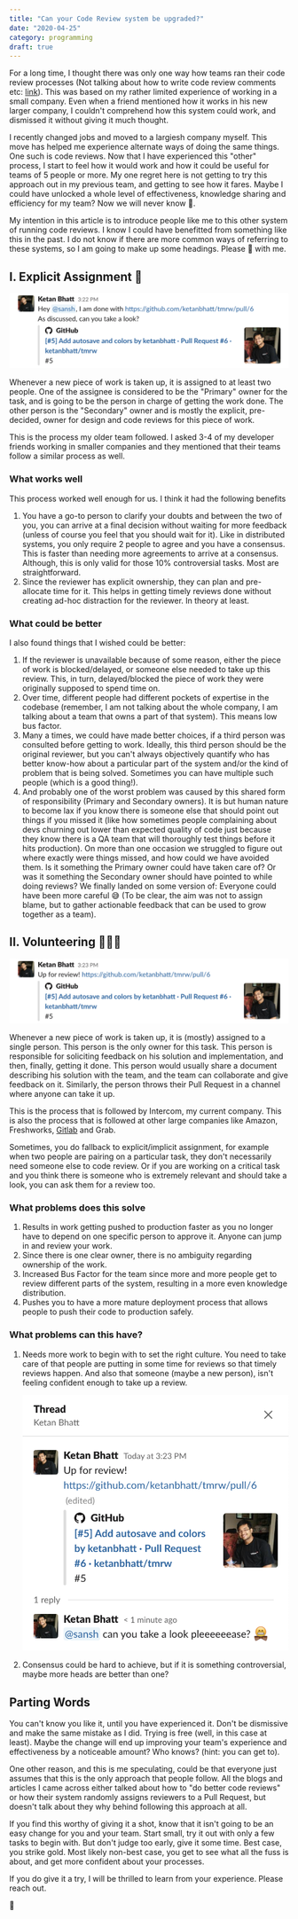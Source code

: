 ```yaml
---
title: "Can your Code Review system be upgraded?"
date: "2020-04-25"
category: programming
draft: true
---
```


For a long time, I thought there was only one way how teams ran their code review processes (Not talking about how to write code review comments etc: [link][1]). This was based on my rather limited experience of working in a small company. Even when a friend mentioned how it works in his new larger company, I couldn't comprehend how this system could work, and dismissed it without giving it much thought.

I recently changed jobs and moved to a largiesh company myself. This move has helped me experience alternate ways of doing the same things. One such is code reviews. Now that I have experienced this "other" process, I start to feel how it would work and how it could be useful for teams of 5 people or more. My one regret here is not getting to try this approach out in my previous team, and getting to see how it fares. Maybe I could have unlocked a whole level of effectiveness, knowledge sharing and efficiency for my team? Now we will never know 😬.

My intention in this article is to introduce people like me to this other system of running code reviews. I know I could have benefitted from something like this in the past. I do not know if there are more common ways of referring to these systems, so I am going to make up some headings. Please 🐻 with me.


## I. Explicit Assignment 🤝

![Explicitly assign your Pull Request](./images/explicit-assignment.png)

Whenever a new piece of work is taken up, it is assigned to at least two people. One of the assignee is considered to be the "Primary" owner for the task, and is going to be the person in charge of getting the work done. The other person is the "Secondary" owner and is mostly the explicit, pre-decided, owner for design and code reviews for this piece of work.

This is the process my older team followed. I asked 3-4 of my developer friends working in smaller companies and they mentioned that their teams follow a similar process as well.

### What works well
This process worked well enough for us. I think it had the following benefits

1. You have a go-to person to clarify your doubts and between the two of you, you can arrive at a final decision without waiting for more feedback (unless of course you feel that you should wait for it). Like in distributed systems, you only require 2 people to agree and you have a consensus. This is faster than needing more agreements to arrive at a consensus. Although, this is only valid for those 10% controversial tasks. Most are straightforward.
2. Since the reviewer has explicit ownership, they can plan and pre-allocate time for it. This helps in getting timely reviews done without creating ad-hoc distraction for the reviewer. In theory at least.

### What could be better
I also found things that I wished could be better:

1. If the reviewer is unavailable because of some reason, either the piece of work is blocked/delayed, or someone else needed to take up this review. This, in turn, delayed/blocked the piece of work they were originally supposed to spend time on.
2. Over time, different people had different pockets of expertise in the codebase (remember, I am not talking about the whole company, I am talking about a team that owns a part of that system). This means low bus factor.
3. Many a times, we could have made better choices, if a third person was consulted before getting to work. Ideally, this third person should be the original reviewer, but you can't always objectively quantify who has better know-how about a particular part of the system and/or the kind of problem that is being solved. Sometimes you can have multiple such people (which is a good thing!).
4. And probably one of the worst problem was caused by this shared form of responsibility (Primary and Secondary owners). It is but human nature to become lax if you know there is someone else that should point out things if you missed it (like how sometimes people complaining about devs churning out lower than expected quality of code just because they know there is a QA team that will thoroughly test things before it hits production). On more than one occasion we struggled to figure out where exactly were things missed, and how could we have avoided them. Is it something the Primary owner could have taken care of? Or was it something the Secondary owner should have pointed to while doing reviews? We finally landed on some version of: Everyone could have been more careful 😅 (To be clear, the aim was not to assign blame, but to gather actionable feedback that can be used to grow together as a team).


## II. Volunteering 🙋🏼‍♀️

![Toss your Pull Request in the Channel](./images/toss-in-the-channel.png)

Whenever a new piece of work is taken up, it is (mostly) assigned to a single person. This person is the only owner for this task. This person is responsible for soliciting feedback on his solution and implementation, and then, finally, getting it done. This person would usually share a document describing his solution with the team, and the team can collaborate and give feedback on it. Similarly, the person throws their Pull Request in a channel where anyone can take it up.

This is the process that is followed by Intercom, my current company. This is also the process that is followed at other large companies like Amazon, Freshworks, [Gitlab][2] and Grab.

Sometimes, you do fallback to explicit/implicit assignment, for example when two people are pairing on a particular task, they don't necessarily need someone else to code review. Or if you are working on a critical task and you think there is someone who is extremely relevant and should take a look, you can ask them for a review too.

### What problems does this solve

1. Results in work getting pushed to production faster as you no longer have to depend on one specific person to approve it. Anyone can jump in and review your work.
2. Since there is one clear owner, there is no ambiguity regarding ownership of the work.
3. Increased Bus Factor for the team since more and more people get to review different parts of the system, resulting in a more even knowledge distribution.
4. Pushes you to have a more mature deployment process that allows people to push their code to production safely.


### What problems can this have?

1. Needs more work to begin with to set the right culture. You need to take care of that people are putting in some time for reviews so that timely reviews happen. And also that someone (maybe a new person), isn't feeling confident enough to take up a review.

    ![Sometimes you will have to ask people explicitly](./images/code-review-please.png)

2. Consensus could be hard to achieve, but if it is something controversial, maybe more heads are better than one?


## Parting Words

You can't know you like it, until you have experienced it. Don't be dismissive and make the same mistake as I did. Trying is free (well, in this case at least). Maybe the change will end up improving your team's experience and effectiveness by a noticeable amount? Who knows? (hint: you can get to).

One other reason, and this is me speculating, could be that everyone just assumes that this is the only approach that people follow. All the blogs and articles I came across either talked about how to "do better code reviews" or how their system randomly assigns reviewers to a Pull Request, but doesn't talk about they why behind following this approach at all.

If you find this worthy of giving it a shot, know that it isn't going to be an easy change for you and your team. Start small, try it out with only a few tasks to begin with. But don't judge too early, give it some time. Best case, you strike gold. Most likely non-best case, you get to see what all the fuss is about, and get more confident about your processes.

If you do give it a try, I will be thrilled to learn from your experience. Please reach out.

👋


[1]: https://mtlynch.io/human-code-reviews-1/
[2]: https://docs.gitlab.com/ee/development/code_review.html#reviewer-roulette
